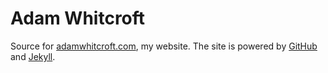 # Adam Whitcroft

Source for [adamwhitcroft.com](http://adamwhitcroft.com), my website. The site is powered by [GitHub](https://github.com/) and [Jekyll](https://jekyllrb.com).
